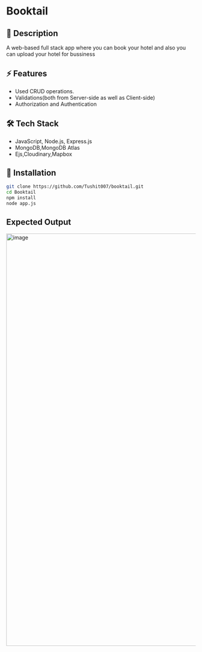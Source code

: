 # Booktail

## 📌 Description
A web-based full stack app where you can book your hotel and also you can upload your hotel for bussiness

## ⚡ Features
- Used CRUD operations.
- Validations(both from Server-side as well as Client-side)
- Authorization and Authentication

## 🛠️ Tech Stack
- JavaScript, Node.js, Express.js
- MongoDB,MongoDB Atlas
- Ejs,Cloudinary,Mapbox

## 🚀 Installation
```bash
git clone https://github.com/Tushit007/booktail.git
cd Booktail
npm install
node app.js
```
## Expected Output 
<img width="1864" height="1097" alt="image" src="https://github.com/user-attachments/assets/e68597a6-f949-464a-b0ac-1e07fc44a441" />
